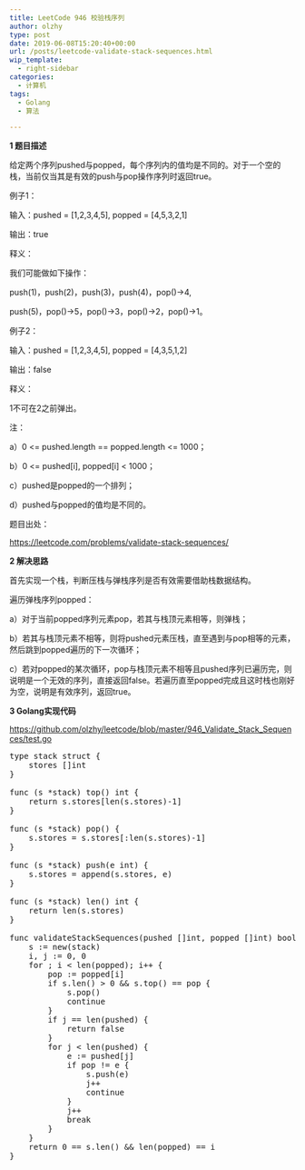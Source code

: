 ```yaml
---
title: LeetCode 946 校验栈序列
author: olzhy
type: post
date: 2019-06-08T15:20:40+00:00
url: /posts/leetcode-validate-stack-sequences.html
wip_template:
  - right-sidebar
categories:
  - 计算机
tags:
  - Golang
  - 算法

---
```

**1 题目描述**
  
给定两个序列pushed与popped，每个序列内的值均是不同的。对于一个空的栈，当前仅当其是有效的push与pop操作序列时返回true。

例子1：
  
输入：pushed = [1,2,3,4,5], popped = [4,5,3,2,1]
  
输出：true
  
释义：
  
我们可能做如下操作：
  
push(1)，push(2)，push(3)，push(4)，pop()->4,
  
push(5)，pop()->5，pop()->3，pop()->2，pop()->1。

例子2：
  
输入：pushed = [1,2,3,4,5], popped = [4,3,5,1,2]
  
输出：false
  
释义：
  
1不可在2之前弹出。

注：
  
a）0 <= pushed.length == popped.length <= 1000；
  
b）0 <= pushed[i], popped[i] < 1000；
  
c）pushed是popped的一个排列；
  
d）pushed与popped的值均是不同的。

题目出处：
  
<a href="https://leetcode.com/problems/validate-stack-sequences/" target="_blank" rel="noopener">https://leetcode.com/problems/validate-stack-sequences/</a>

**2 解决思路**
  
首先实现一个栈，判断压栈与弹栈序列是否有效需要借助栈数据结构。
  
遍历弹栈序列popped：
  
a）对于当前popped序列元素pop，若其与栈顶元素相等，则弹栈；
  
b）若其与栈顶元素不相等，则将pushed元素压栈，直至遇到与pop相等的元素，然后跳到popped遍历的下一次循环；
  
c）若对popped的某次循环，pop与栈顶元素不相等且pushed序列已遍历完，则说明是一个无效的序列，直接返回false。若遍历直至popped完成且这时栈也刚好为空，说明是有效序列，返回true。

**3 Golang实现代码**
  
<a href="https://github.com/olzhy/leetcode/blob/master/946_Validate_Stack_Sequences/test.go" target="_blank" rel="noopener">https://github.com/olzhy/leetcode/blob/master/946_Validate_Stack_Sequences/test.go</a>

<pre>type stack struct {
    stores []int
}

func (s *stack) top() int {
    return s.stores[len(s.stores)-1]
}

func (s *stack) pop() {
    s.stores = s.stores[:len(s.stores)-1]
}

func (s *stack) push(e int) {
    s.stores = append(s.stores, e)
}

func (s *stack) len() int {
    return len(s.stores)
}

func validateStackSequences(pushed []int, popped []int) bool {
    s := new(stack)
    i, j := 0, 0
    for ; i &lt; len(popped); i++ { 
        pop := popped[i] 
        if s.len() &gt; 0 && s.top() == pop {
            s.pop()
            continue
        }
        if j == len(pushed) {
            return false
        }
        for j &lt; len(pushed) {
            e := pushed[j]
            if pop != e {
                s.push(e)
                j++
                continue
            }
            j++
            break
        }
    }
    return 0 == s.len() && len(popped) == i
}
</pre>